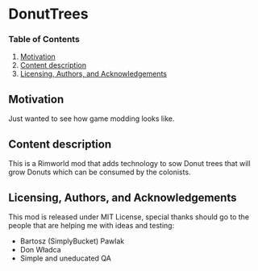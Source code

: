 # DonutTrees

### Table of Contents

1. [Motivation](#motivation)
2. [Content description](#content)
3. [Licensing, Authors, and Acknowledgements](#licensing)

## Motivation <a name="motivation"></a>

Just wanted to see how game modding looks like.

## Content description <a name="content"></a>

This is a Rimworld mod that adds technology to sow Donut trees that will grow Donuts which can be consumed by the colonists.

## Licensing, Authors, and Acknowledgements <a name="licensing"></a>

This mod is released under MIT License, special thanks should go to the people that are helping me with ideas and testing:

* Bartosz (SimplyBucket) Pawlak
* Don Władca
* Simple and uneducated QA